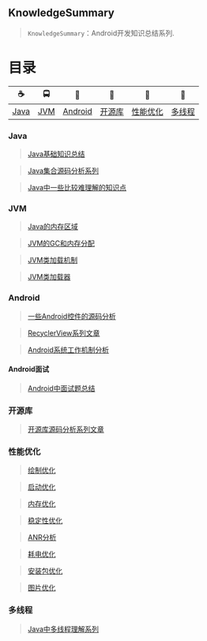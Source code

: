 ## KnowledgeSummary

> `KnowledgeSummary`：Android开发知识总结系列.

# 目录

| ☕️ | 🚍 | 🤖 | 🔐 |  👀  | 🧶 |
| :--------: | :---------: | :---------: | :---------: | :---------: | :---------: | 
| [Java](#Java) | [JVM](#JVM) | [Android](#Android) | [开源库](#开源库) | [性能优化](#性能优化)   | [多线程](#多线程) |


### Java

> [Java基础知识总结](./Docs/Java/Java基础知识总结.md)

> [Java集合源码分析系列](./Docs/Java/Java集合源码分析系列.md)

> [Java中一些比较难理解的知识点](./Docs/Java/Java中一些比较难理解的知识点.md)
  

### JVM

> [Java的内存区域](./Docs/JVM/1_Java的内存区域.md)
  
> [JVM的GC和内存分配](./Docs/JVM/2_JVM的GC和内存分配.md)
  
> [JVM类加载机制](./Docs/JVM/3_JVM类加载机制.md)

> [JVM类加载器](./Docs/JVM/JVM类加载器.md)

### Android

> [一些Android控件的源码分析](./Docs/Android/UI/一些Android控件的源码分析.md)

> [RecyclerView系列文章](./Docs/Android/UI/RecyclerView系列文章.md)

> [Android系统工作机制分析](./Docs/Android/Android系统工作机制分析.md)


#### Android面试

> [Android中面试题总结](./Docs/Android/面试题收集/Android中面试题总结.md)

### 开源库

> [开源库源码分析系列文章](./Docs/Android/开源库/开源库源码分析系列文章.md)

### 性能优化

> [绘制优化](./Docs/PerformanceOptimization/绘制优化.md)

> [启动优化](./Docs/PerformanceOptimization/启动优化.md)	

> [内存优化](./Docs/PerformanceOptimization/内存优化.md)

> [稳定性优化](./Docs/PerformanceOptimization/稳定性优化.md)

> [ANR分析](./Docs/PerformanceOptimization/ANR分析.md)

> [耗电优化](./Docs/PerformanceOptimization/耗电优化.md)

> [安装包优化](./Docs/PerformanceOptimization/安装包优化.md)

> [图片优化](./Docs/PerformanceOptimization/图片优化.md)

### 多线程

> [Java中多线程理解系列](./Docs/MultiThread/Java中多线程理解系列.md)